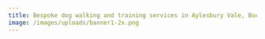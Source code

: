 ```yaml
---
title: Bespoke dog walking and training services in Aylesbury Vale, Buckinghamshire
image: /images/uploads/banner1-2x.png
---
```

